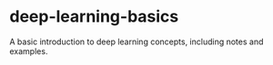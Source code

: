 # deep-learning-basics
A basic introduction to deep learning concepts, including notes and examples.
